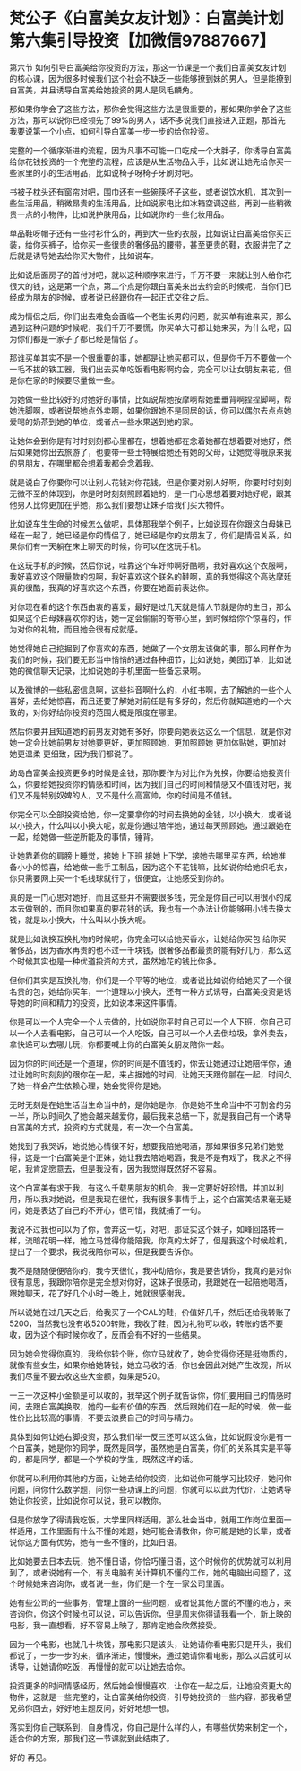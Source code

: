 # 梵公子《白富美女友计划》：白富美计划第六集引导投资【加微信97887667】

第六节 如何引导白富美给你投资的方法，那这一节课是一个我们白富美女友计划的核心课，因为很多时候我们这个社会不缺乏一些能够撩到妹的男人，但是能撩到白富美，并且诱导白富美给她投资的男人是凤毛麟角。

那如果你学会了这些方法，那你会觉得这些方法是很重要的，那如果你学会了这些方法，那可以说你已经领先了99%的男人，话不多说我们直接进入正题，那首先我要说第一个小点，如何引导白富美一步一步的给你投资。

完整的一个循序渐进的流程，因为凡事不可能一口吃成一个大胖子，你诱导白富美给你花钱投资的一个完整的流程，应该是从生活物品入手，比如说让她先给你买一些家里的小的生活用品，比如说椅子呀椅子牙刷对吧。

书被子枕头还有窗帘对吧，围巾还有一些碗筷杯子这些，或者说饮水机，其次到一些生活用品，稍微昂贵的生活用品，比如说家电比如冰箱空调这些，再到一些稍微贵一点的小物件，比如说护肤用品，比如说你的一些化妆用品。

单品鞋呀帽子还有一些衬衫什么的，再到大一些的衣服，比如说让白富美给你买正装，给你买裤子，给你买一些很贵的奢侈品的腰带，甚至更贵的鞋，衣服讲完了之后就是诱导她去给你买大物件，比如说车。

比如说后面房子的首付对吧，就以这种顺序来进行，千万不要一来就让别人给你花很大的钱，这是第一个点，第二个点是你跟白富美来出去约会的时候呢，当你们已经成为朋友的时候，或者说已经跟你在一起正式交往之后。

成为情侣之后，你们出去难免会面临一个老生长男的问题，就买单有谁来买，那么遇到这种问题的时候呢，我们千万不要慌，你买单大可都让她来买，为什么呢，因为你们都是一家子了都已经是情侣了。

那谁买单其实不是一个很重要的事，她都是让她买都可以，但是你千万不要做一个一毛不拔的铁工器，我们出去买单吃饭看电影啊约会，完全可以让女朋友来花，但是你在家的时候要尽量做一些。

为她做一些比较好的对她好的事情，比如说帮她按摩啊帮她垂垂背啊捏捏脚啊，帮她洗脚啊，或者说帮她点外卖啊，如果你跟她不是同居的话，你可以偶尔去点点她爱喝的奶茶到她的单位，或者点一些水果送到她的家。

让她体会到你是有时时刻刻都心里都在，想着她都在念着她都在想着要对她好，然后如果她你出去旅游了，也要带一些土特展给她还有她的父母，让她觉得哦原来我的男朋友，在哪里都会想着我都会念着我。

就是说白了你要你可以让别人花钱对你花钱，但是你要对别人好啊，你要时时刻刻无微不至的体现到，你是时时刻刻照顾着她的，是一门心思想着要对她好呢，跟其他男人比你更加在乎她，那么我们要想让妹子给我们买大物件。

比如说车生生命的时候怎么做呢，具体那我举个例子，比如说现在你跟这白母妹已经在一起了，她已经是你的情侣了，她已经是你的女朋友了，你们是情侣关系，如果你们有一天躺在床上聊天的时候，你可以在这玩手机。

在这玩手机的时候，然后你说，哇靠这个车好帅啊好酷啊，我好喜欢这个衣服啊，我好喜欢这个限量款的包啊，我好喜欢这个联名的鞋啊，真的我觉得这个高达摩廷真的很酷，我真的好喜欢这个东西，你要在她面前表达你。

对你现在看的这个东西由衷的喜爱，最好是过几天就是情人节就是你的生日，那么如果这个白母妹喜欢你的话，她一定会偷偷的寄带心里，到时候给你个惊喜的，作为对你的礼物，而且她会很有成就感。

她觉得她自己挖掘到了你喜欢的东西，她做了一个女朋友该做的事，那么同样作为我们的时候，我们要无形当中悄悄的通过各种细节，比如说她，美团订单，比如说她的微信聊天记录，比如说她的手机里面一些备忘录啊。

以及微博的一些私密信息啊，这些抖音啊什么的，小红书啊，去了解她的一些个人喜好，去给她惊喜，而且还要了解她对前任是有多好的，然后你就知道她的一个大致的，对你好给你投资的范围大概是限度在哪里。

然后你要并且知道她的前男友对她有多好，你要向她表达这么一个信息，就是你对她一定会比她前男友对她要更好，更加照顾她，更加照顾她 更加体贴她，更加对她更温柔 更细致，因为我们都说了。

幼岛白富美金投资更多的时候是金钱，那你要作为对比作为兑换，你要给她投资什么，你要给她投资你的情感和时间，因为我们自己的时间和情感又不值钱对吧，我们又不是特别奴婢的人，又不是什么高富帅，你的时间是不值钱。

你完全可以全部投资给她，你一定要拿你的时间去换她的金钱，以小换大，或者说以小换大，什么叫以小换大呢，就是你通过陪伴她，通过每天照顾她，通过跟她在一起，给她做一些逆所能及的事情，锤背。

让她靠着你的肩膀上睡觉，接她上下班 接她上下学，接她去哪里买东西，给她准备小小的惊喜，给她做一些手工制品，因为这个不花钱嘛，比如说你给她织毛衣，你只需要网上买一个毛线球就行了，很便宜，让她感受到你的。

真的是一门心思对她好，而且这些并不需要很多钱，完全是你自己可以用很小的成本去做到的，而且你如果真的要花钱的话，我也有一个办法让你能够用小钱去换大钱，就是以小换大，什么叫以小换大呢。

就是比如说换互换礼物的时候呢，你完全可以给她买香水，让她给你买包 给你买奢侈品，因为香水再贵的也不过一千块钱，很奢侈品都最贵的能有好几万，那么这个时候其实也是一种优道投资的方式，虽然她花的钱比你多。

但你们其实是互换礼物，你们是一个平等的地位，或者说比如说你给她买了一个很名贵的包，她给你买车，一个道理以小换大，还有一种方式诱导，白富美投资是诱导她的时间和精力的投资，比如说本来这件事情。

你是可以一个人完全一个人去做的，比如说你平时自己可以一个人下班，你自己可以一个人去看电影，自己可以一个人吃饭，自己可以一个人去倒垃圾，拿外卖去，拿快递可以去哪儿玩，你都要喊上你的白富美女朋友陪你一起。

因为你的时间还是一个道理，你的时间是不值钱的，你去让她通过让她陪伴你，通过让她时时刻刻的跟你在一起，来占据她的时间，让她天天跟你腻在一起，时间久了她一样会产生依赖心理，她会觉得你是她。

无时无刻是在她生活当生命当中的，是你她是你，你是她不生命当中不可割舍的另一半，所以时间久了她会越来越爱你，最后我来总结一下，就是我自己有一个诱导白富美的方式，投资的方式就是，有一次一个白富美。

她找到了我哭诉，她说她心情很不好，想要我陪她喝酒，那如果很多兄弟们她觉得，这是一个白富美是个正妹，她让我去陪她喝酒，我是不是有戏了，我求之不得呢，我肯定愿意去，但是我没有，因为我觉得既然好不容易。

这个白富美有求于我，有这么千载男朋友的机会，我一定要好好珍惜，并加以利用，所以我对她说，但是我现在很忙，我有很多事情手上，这个白富美结果毫无疑问，她是表达了自己的不开心，很可惜，我就捕了一句。

我说不过我也可以为了你，舍弃这一切，对吧，那证实这个妹子，如峰回路转一样，流暗花明一样，她立马觉得你能陪我，你真的太好了，但是我这个时候趁机，提出了一个要求，我说我陪你可以，但是我要告诉你。

我不是随随便便陪你的，我今天很忙，我冲动陪你，我是要告诉你，我真的是对你很有意思，我跟你陪你是完全想对你好，这妹子很感动，我跟她在一起陪她喝酒，跟她聊天，花了好几个小时一晚上，她就很感谢我。

所以说她在过几天之后，给我买了一个CAL的鞋，价值好几千，然后还给我转账了5200，当然我也没有收5200转账，我收了鞋，因为礼物可以收，转账的话不要收，因为这个有时候你收了，反而会有不好的一些结果。

因为她会觉得你真的，我给你转个账，你立马就收了，她会觉得你还是挺物质的，就像有些女生，如果你给她转钱，她立马收的话，你也会因此对她产生改观，所以我们尽量不要去收这些大金额，如果是520。

一三一次这种小金额是可以收的，我举这个例子就告诉你，你们要用自己的情感时间，去跟白富美换取，她的一些有价值的东西，然后跟她们在一起的时候，做一些性价比比较高的事情，不要去浪费自己的时间与精力。

具体到如何让她右脚投资，那么我们举一反三还可以这么做，比如说假设你是有一个白富美，她是你的同学，既然是同学，虽然她是白富美，你们的关系其实是平等的，都是同学，都是一个学校的学生，既然这样的话。

你就可以利用你其他的方面，让她去给你投资，比如说你可能学习比较好，她问你问题，问你什么数学题，问你一些功课上的问题，你就可以以此为代价，让她诱导她让你投资，比如说你可以说，我可以教你。

但是你放学了得请我吃饭，大学里同样适用，那么社会当中，就用工作岗位里面一样适用，工作里面有什么不懂的难题，她可能会请教你，你可能是她的长辈，或者说你这方面有优势，她有一些不懂的，比如日语。

比如她要去日本去玩，她不懂日语，你恰巧懂日语，这个时候你的优势就可以利用到了，或者说她有一个，有关电脑有关计算机不懂的工作，她的电脑出问题了，这个时候她来咨询你，或者说一些，你们是一个在一家公司里面。

她有些公司的一些事务，管理上面的一些问题，或者说其他方面的不懂的地方，来咨询你，你这个时候也可以说，可以告诉你，但是周末你得请我看一个，新上映的电影，我一直想看，好不容易上映了，那肯定她会欣然接受。

因为一个电影，也就几十块钱，那电影只是该头，让她请你看电影只是开头，我们都说了，一步一步的来，循序渐进，慢慢来，通过她请你看电影，那么以后就可以诱导，让她请你吃饭，再慢慢的就可以让她去给你。

投资更多的时间情感经历，然后她会慢慢喜欢，让你在一起之后，让她投资更大的物件，这就是一些完整的，让白富美给你投资，引导她投资的一些内容，那我希望兄弟你回去，好好地主题反问，好好地想一想。

落实到你自己联系到，自身情况，你自己是什么样的人，有哪些优势来制定一个，适合你的方案，那我们这一节课就到此结束了。

好的 再见。